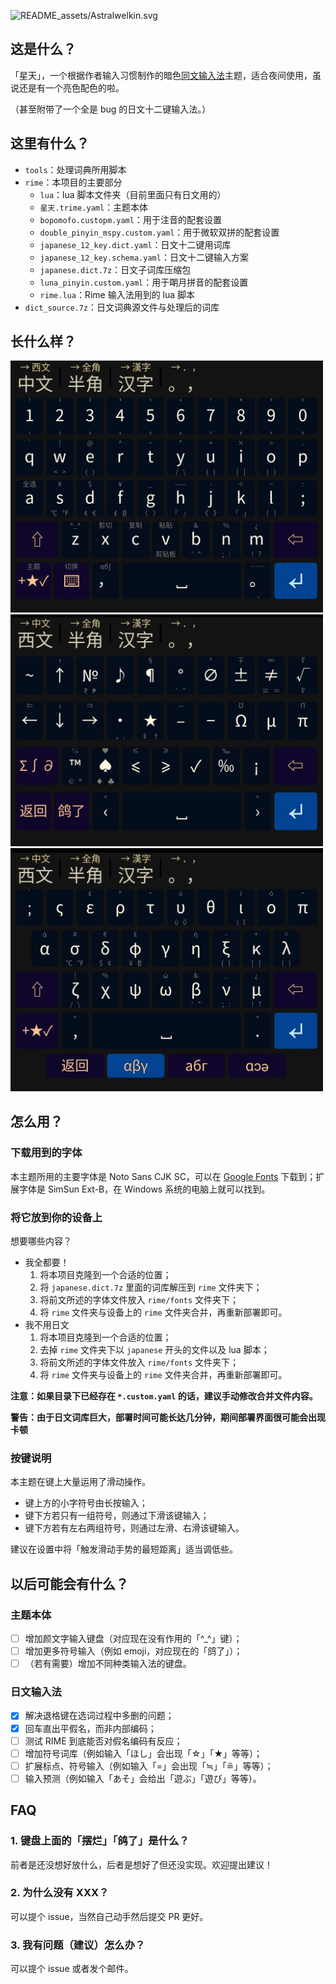 ![README_assets/Astralwelkin.svg](https://socialify.git.ci/Wenti-D/Astralwelkin/image?description=1&font=Inter&issues=1&logo=https%3A%2F%2Fraw.githubusercontent.com%2FWenti-D%2FAstralwelkin%2Fmain%2FREADME_assets%2FAstralwelkin.svg&name=1&owner=1&pulls=1&stargazers=1&theme=Dark)

## 这是什么？

「星天」，一个根据作者输入习惯制作的暗色[同文输入法](https://github.com/osfans/trime)主题，适合夜间使用，虽说还是有一个亮色配色的啦。

（甚至附带了一个全是 bug 的日文十二键输入法。）

## 这里有什么？

- `tools`：处理词典所用脚本
- `rime`：本项目的主要部分
  - `lua`：lua 脚本文件夹（目前里面只有日文用的）
  - `星天.trime.yaml`：主题本体
  - `bopomofo.custopm.yaml`：用于注音的配套设置
  - `double_pinyin_mspy.custom.yaml`：用于微软双拼的配套设置
  - `japanese_12_key.dict.yaml`：日文十二键用词库
  - `japanese_12_key.schema.yaml`：日文十二键输入方案
  - `japanese.dict.7z`：日文子词库压缩包
  - `luna_pinyin.custom.yaml`：用于朙月拼音的配套设置
  - `rime.lua`：Rime 输入法用到的 lua 脚本
- `dict_source.7z`：日文词典源文件与处理后的词库

## 长什么样？

<img src="README_assets/Screenshot_20220619_200033.jpg" width=500>

<img src="README_assets/Screenshot_20220619_200058.jpg" width=500>

<img src="README_assets/Screenshot_20220619_200108.jpg" width=500>

## 怎么用？

### 下载用到的字体

本主题所用的主要字体是 Noto Sans CJK SC，可以在 [Google Fonts](https://fonts.google.com/noto/specimen/Noto+Sans+SC) 下载到；扩展字体是 SimSun Ext-B，在 Windows 系统的电脑上就可以找到。

### 将它放到你的设备上

想要哪些内容？

- 我全都要！
  1. 将本项目克隆到一个合适的位置；
  2. 将 `japanese.dict.7z` 里面的词库解压到 `rime` 文件夹下；
  3. 将前文所述的字体文件放入 `rime/fonts` 文件夹下； 
  4. 将 `rime` 文件夹与设备上的 `rime` 文件夹合并，再重新部署即可。
- 我不用日文
  1. 将本项目克隆到一个合适的位置；
  2. 去掉 `rime` 文件夹下以 `japanese` 开头的文件以及 lua 脚本；
  3. 将前文所述的字体文件放入 `rime/fonts` 文件夹下； 
  4. 将 `rime` 文件夹与设备上的 `rime` 文件夹合并，再重新部署即可。

**注意：如果目录下已经存在 `*.custom.yaml` 的话，建议手动修改合并文件内容。**

**警告：由于日文词库巨大，部署时间可能长达几分钟，期间部署界面很可能会出现卡顿**

### 按键说明

本主题在键上大量运用了滑动操作。

- 键上方的小字符号由长按输入；
- 键下方若只有一组符号，则通过下滑该键输入；
- 键下方若有左右两组符号，则通过左滑、右滑该键输入。

建议在设置中将「触发滑动手势的最短距离」适当调低些。

## 以后可能会有什么？

### 主题本体

- [ ] 增加颜文字输入键盘（对应现在没有作用的「^_^」键）；
- [ ] 增加更多符号输入（例如 emoji，对应现在的「鸽了」）；
- [ ] （若有需要）增加不同种类输入法的键盘。

### 日文输入法

- [x] 解决退格键在选词过程中多删的问题；
- [x] 回车直出平假名，而非内部编码；
- [ ] 测试 RIME 到底能否对假名编码有反应；
- [ ] 增加符号词库（例如输入「ほし」会出现「☆」「★」等等）；
- [ ] 扩展标点、符号输入（例如输入「=」会出现「≒」「≞」等等）；
- [ ] 输入预测（例如输入「あそ」会给出「遊ぶ」「遊び」等等）。

## FAQ

### 1. 键盘上面的「摆烂」「鸽了」是什么？

前者是还没想好放什么，后者是想好了但还没实现。欢迎提出建议！

### 2. 为什么没有 XXX？

可以提个 issue，当然自己动手然后提交 PR 更好。

### 3. 我有问题（建议）怎么办？

可以提个 issue 或者发个邮件。
